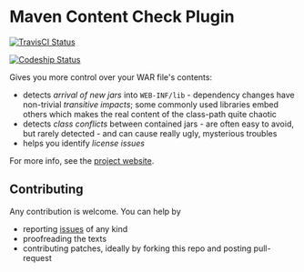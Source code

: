 # Maven Content Check Plugin

[![TravisCI Status](https://travis-ci.org/pkozelka/contentcheck-maven-plugin.png?branch=master)](https://travis-ci.org/pkozelka/contentcheck-maven-plugin)

[![Codeship Status](https://codeship.com/projects/b3d55ae0-f6b0-0132-cdf6-4e1088c82680/status?branch=master)](https://codeship.com/projects/86152)


Gives you more control over your WAR file's contents:

* detects *arrival of new jars* into `WEB-INF/lib` - dependency changes have non-trivial *transitive impacts*; some commonly used libraries embed others which makes the real content of the class-path quite chaotic
* detects *class conflicts* between contained jars - are often easy to avoid, but rarely detected - and can cause really ugly, mysterious troubles
* helps you identify *license issues*

For more info, see the [project website](http://code.kozelka.net/contentcheck-maven-plugin/index.html).

## Contributing

Any contribution is welcome. You can help by

* reporting [issues](https://github.com/pkozelka/contentcheck-maven-plugin/issues) of any kind
* proofreading the texts
* contributing patches, ideally by forking this repo and posting pull-request
